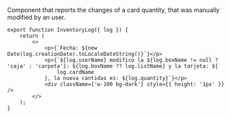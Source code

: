 Component that reports the changes of a card quantity, that was manually modified by an user.

```tsx
export function InventoryLog({ log }) {
    return (
        <>
            <p>{`Fecha: ${new Date(log.creationDate).toLocaleDateString()}`}</p>
            <p>{`${log.userName} modifico la ${log.boxName != null ? 'caja' : 'carpeta'}: ${log.boxName ?? log.listName} y la tarjeta: ${
                log.cardName
            }, la nueva cantidas es: ${log.quantity}`}</p>
            <div className={'w-100 bg-dark'} style={{ height: '1px' }} />
        </>
    );
}
```